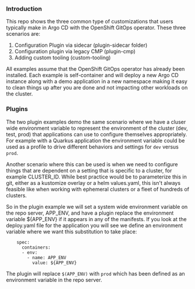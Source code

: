 ### Introduction

This repo shows the three common type of customizations that users typically make in Argo CD with the OpenShift GitOps operator. These three scenarios are:

1. Configuration Plugin via sidecar (plugin-sidecar folder)
2. Configuration plugin via legacy CMP (plugin-cmp)
3. Adding custom tooling (custom-tooling)

All examples assume that the OpenShift GitOps operator has already been installed. Each example is self-container and will deploy a
new Argo CD instance along with a demo application in a new namespace making it easy to clean things up after you are done and not impacting
other workloads on the cluster.

### Plugins

The two plugin examples demo the same scenario where we have a cluser wide environment variable to represent
the environment of the cluster (dev, test, prod) that applications can use to configure themselves appropriately. For example
with a Quarkus application the environment variable could be used as a profile to drive different behaviors and settings
for `dev` versus `prod`.

Another scenario where this can be used is when we need to configure things that are dependent on a setting that is specific
to a cluster, for example CLUSTER_ID. While best practice would be to parameterize this in git, either as a kustomize overlay or a helm
values.yaml, this isn't always feasible like when working with ephemeral clusters or a fleet of hundreds of clusters.

So in the plugin example we will set a system wide environment variable on the repo server, APP_ENV, and have a plugin replace
the environment variable ${APP_ENV} if it appears in any of the manifests. If you look at the deploy.yaml file for the application
you will see we define an environment variable where we want this substitution to take place:

```
    spec:
      containers:
      - env:
        - name: APP_ENV
          value: ${APP_ENV}
```

The plugin will replace `$(APP_ENV)` with `prod` which has been defined as an environment variable in the repo server.
